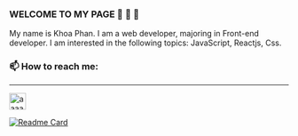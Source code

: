<h3 > WELCOME TO MY PAGE 👋 👋 👋 </h3>
  
<p> My name is Khoa Phan. I am a web developer, majoring in Front-end developer. I am interested in the following topics: JavaScript, Reactjs, Css. </p >

<h3> 📫  How to reach me: </h3>

<hr>

<a href="https://www.linkedin.com/in/khoa-phan-7b811b224" target="blank"><img align="center" width src="https://raw.githubusercontent.com/rahuldkjain/github-profile-readme-generator/master/src/images/icons/Social/linked-in-alt.svg" alt="aaaaakhoa" height="30" width="40" /></a>

[![Readme Card](https://github-readme-stats.vercel.app/api/pin/?username=khoaphan1161996&repo=TuHoc&theme=radical&show_icons=true)](https://github.com/khoaphan1161996/TuHoc)

